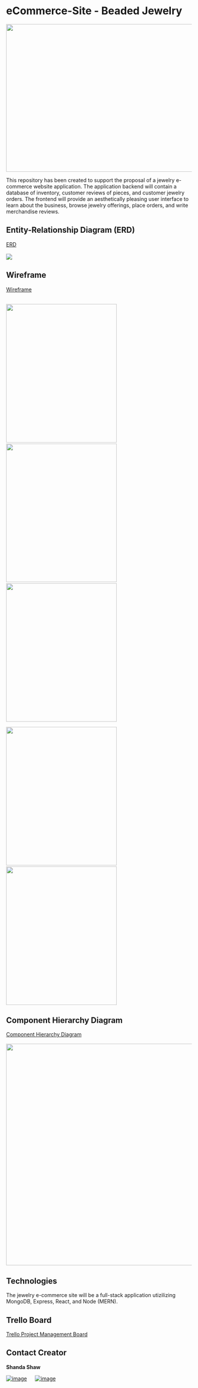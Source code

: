 # eCommerce-Site - Beaded Jewelry
<p align="center">
  <img src="./README_assets/BeadImage.jpg" width="600" height="400" >
</p>
This repository has been created to support the proposal of a jewelry e-commerce website application.  The application backend will contain a database of inventory, customer reviews of pieces, and customer jewelry orders.  The frontend will provide an aesthetically pleasing user interface to learn about the business, browse jewelry offerings, place orders, and write merchandise reviews.    

## Entity-Relationship Diagram (ERD)
<a href = "https://app.diagrams.net/#G12sR5_SzVnqOBcclAwB9JxbeOC4ySpZbi">ERD</a><br><br>
![](./README_assets/JewelryERD.jpg)

## Wireframe
<a href = "https://app.diagrams.net/#G1THv-YbN8E5_gIDkXwBbu4hcFI-asPGP-">Wireframe</a><br><br>

<img src="./README_assets/JewelryWireframe1.jpg" width="300" height="375" > &ensp; <img src="./README_assets/JewelryWireframe2.jpg" width="300" height="375" > &ensp; <img src="./README_assets/JewelryWireframe3.jpg" width="300" height="375" >

<img src="./README_assets/JewelryWireframe4.jpg" width="300" height="375" > &ensp; <img src="./README_assets/JewelryWireframe5.jpg" width="300" height="375" >

## Component Hierarchy Diagram
<a href = "https://app.diagrams.net/#G1YPYlsIeKmRvpO8ynm7FZgtV4EG-Rqylj">Component Hierarchy Diagram</a><br><br>
<img src="./README_assets/JewelryComponentHierarchy.jpg" width="600" height="600">



## Technologies
The jewelry e-commerce site will be a full-stack application utizilizing MongoDB, Express, React, and Node (MERN). 

## Trello Board
<a href = "https://trello.com/invite/b/BCP5JFM6/ATTI82ff533d2807444b5fbc662dae480da3C436F047/jewelry-e-commerce-app">Trello Project Management Board</a>
## Contact Creator

**Shanda Shaw**<br>

<a href = "https://github.com/srhshaw">![image](https://img.shields.io/badge/GitHub-100000?style=for-the-badge&logo=github&logoColor=white)</a> &emsp;  <a href = "https://www.linkedin.com/in/shandashaw/">![image](https://img.shields.io/badge/LinkedIn-0077B5?style=for-the-badge&logo=linkedin&logoColor=white)</a>
